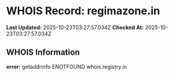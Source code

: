 # WHOIS Record: regimazone.in

**Last Updated:** 2025-10-23T03:27:57.034Z
**Checked At:** 2025-10-23T03:27:57.034Z

## WHOIS Information

**error:** getaddrinfo ENOTFOUND whois.registry.in

